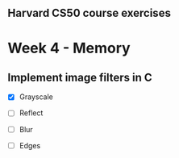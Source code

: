Harvard CS50 course exercises
---

# Week 4 - Memory  
## Implement image filters in C  
- [x] Grayscale
- [ ] Reflect
- [ ] Blur
- [ ] Edges


